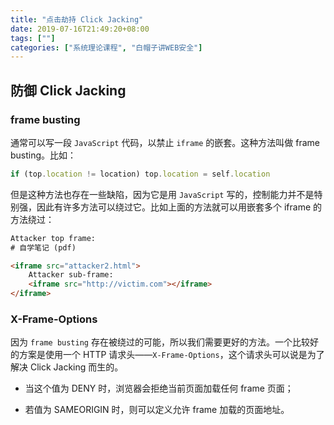 ```yaml
---
title: "点击劫持 Click Jacking"
date: 2019-07-16T21:49:20+08:00
tags: [""]
categories: ["系统理论课程", "白帽子讲WEB安全"]
---
```



## 防御 Click Jacking

### frame busting

通常可以写一段 `JavaScript` 代码，以禁止 `iframe` 的嵌套。这种方法叫做 frame busting。比如：

```javascript
if (top.location != location) top.location = self.location
```

但是这种方法也存在一些缺陷，因为它是用 `JavaScript` 写的，控制能力并不是特别强，因此有许多方法可以绕过它。比如上面的方法就可以用嵌套多个 iframe 的方法绕过：

```html
Attacker top frame:
# 自学笔记 (pdf)

<iframe src="attacker2.html">
    Attacker sub-frame:
    <iframe src="http://victim.com"></iframe>
</iframe>
```

### X-Frame-Options

因为 `frame busting` 存在被绕过的可能，所以我们需要更好的方法。一个比较好的方案是使用一个 HTTP 请求头——`X-Frame-Options`，这个请求头可以说是为了解决 Click Jacking 而生的。

- 当这个值为 DENY 时，浏览器会拒绝当前页面加载任何 frame 页面；

- 若值为 SAMEORIGIN 时，则可以定义允许 frame 加载的页面地址。
